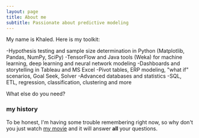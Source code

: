 ```yaml
---
layout: page
title: About me
subtitle: Passionate about predictive modeling
---
```


My name is Khaled. Here is my toolkit:

-Hypothesis testing and sample size determination in Python (Matplotlib, Pandas, NumPy, SciPy)
-TensorFlow and Java tools (Weka) for machine learning, deep learning and neural network modeling
-Dashboards and storytelling in Tableau and MS Excel 
-Pivot tables, ERP modeling, "what if" scenarios, Goal Seek, Solver
-Advanced databases and statistics
-SQL, ETL, regression, classification, clustering and more

What else do you need?

### my history

To be honest, I'm having some trouble remembering right now, so why don't you just watch [my movie](http://en.wikipedia.org/wiki/The_Princess_Bride_%28film%29) and it will answer **all** your questions.
